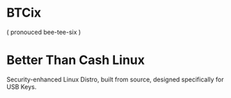 BTCix
=====
( pronouced bee-tee-six )

# Better Than Cash Linux

Security-enhanced Linux Distro, built from source, designed specifically for USB Keys.

